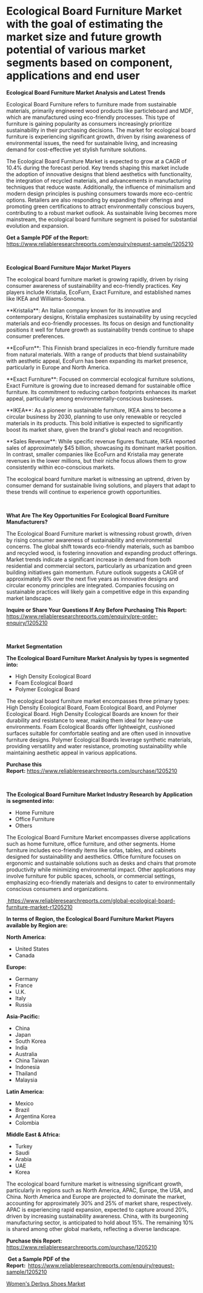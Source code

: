 <p><h1>Ecological Board Furniture Market with the goal of estimating the market size and future growth potential of various market segments based on component, applications and end user</h1></p><p><strong>Ecological Board Furniture Market Analysis and Latest Trends</strong></p>
<p><p>Ecological Board Furniture refers to furniture made from sustainable materials, primarily engineered wood products like particleboard and MDF, which are manufactured using eco-friendly processes. This type of furniture is gaining popularity as consumers increasingly prioritize sustainability in their purchasing decisions. The market for ecological board furniture is experiencing significant growth, driven by rising awareness of environmental issues, the need for sustainable living, and increasing demand for cost-effective yet stylish furniture solutions.</p><p>The Ecological Board Furniture Market is expected to grow at a CAGR of 10.4% during the forecast period. Key trends shaping this market include the adoption of innovative designs that blend aesthetics with functionality, the integration of recycled materials, and advancements in manufacturing techniques that reduce waste. Additionally, the influence of minimalism and modern design principles is pushing consumers towards more eco-centric options. Retailers are also responding by expanding their offerings and promoting green certifications to attract environmentally conscious buyers, contributing to a robust market outlook. As sustainable living becomes more mainstream, the ecological board furniture segment is poised for substantial evolution and expansion.</p></p>
<p><strong>Get a Sample PDF of the Report:&nbsp;</strong> <a href="https://www.reliableresearchreports.com/enquiry/request-sample/1205210?utm_campaign=3319&utm_medium=2&utm_source=Github&utm_content=ia&utm_term=05042025&utm_id=ecological-board-furniture">https://www.reliableresearchreports.com/enquiry/request-sample/1205210</a></p>
<p>&nbsp;</p>
<p><strong>Ecological Board Furniture Major Market Players</strong></p>
<p><p>The ecological board furniture market is growing rapidly, driven by rising consumer awareness of sustainability and eco-friendly practices. Key players include Kristalia, EcoFurn, Exact Furniture, and established names like IKEA and Williams-Sonoma. </p><p>**Kristalia**: An Italian company known for its innovative and contemporary designs, Kristalia emphasizes sustainability by using recycled materials and eco-friendly processes. Its focus on design and functionality positions it well for future growth as sustainability trends continue to shape consumer preferences.</p><p>**EcoFurn**: This Finnish brand specializes in eco-friendly furniture made from natural materials. With a range of products that blend sustainability with aesthetic appeal, EcoFurn has been expanding its market presence, particularly in Europe and North America. </p><p>**Exact Furniture**: Focused on commercial ecological furniture solutions, Exact Furniture is growing due to increased demand for sustainable office furniture. Its commitment to reducing carbon footprints enhances its market appeal, particularly among environmentally-conscious businesses.</p><p>**IKEA**: As a pioneer in sustainable furniture, IKEA aims to become a circular business by 2030, planning to use only renewable or recycled materials in its products. This bold initiative is expected to significantly boost its market share, given the brand's global reach and recognition.</p><p>**Sales Revenue**: While specific revenue figures fluctuate, IKEA reported sales of approximately $45 billion, showcasing its dominant market position. In contrast, smaller companies like EcoFurn and Kristalia may generate revenues in the lower millions, but their niche focus allows them to grow consistently within eco-conscious markets.</p><p>The ecological board furniture market is witnessing an uptrend, driven by consumer demand for sustainable living solutions, and players that adapt to these trends will continue to experience growth opportunities.</p></p>
<p>&nbsp;</p>
<p><strong>What Are The Key Opportunities For Ecological Board Furniture Manufacturers?</strong></p>
<p><p>The Ecological Board Furniture market is witnessing robust growth, driven by rising consumer awareness of sustainability and environmental concerns. The global shift towards eco-friendly materials, such as bamboo and recycled wood, is fostering innovation and expanding product offerings. Market trends indicate a significant increase in demand from both residential and commercial sectors, particularly as urbanization and green building initiatives gain momentum. Future outlook suggests a CAGR of approximately 8% over the next five years as innovative designs and circular economy principles are integrated. Companies focusing on sustainable practices will likely gain a competitive edge in this expanding market landscape.</p></p>
<p><strong>Inquire or Share Your Questions If Any Before Purchasing This Report:</strong> <a href="https://www.reliableresearchreports.com/enquiry/pre-order-enquiry/1205210?utm_campaign=3319&utm_medium=2&utm_source=Github&utm_content=ia&utm_term=05042025&utm_id=ecological-board-furniture">https://www.reliableresearchreports.com/enquiry/pre-order-enquiry/1205210</a></p>
<p>&nbsp;</p>
<p><strong>Market Segmentation</strong></p>
<p><strong>The Ecological Board Furniture Market Analysis by types is segmented into:</strong></p>
<p><ul><li>High Density Ecological Board</li><li>Foam Ecological Board</li><li>Polymer Ecological Board</li></ul></p>
<p><p>The ecological board furniture market encompasses three primary types: High Density Ecological Board, Foam Ecological Board, and Polymer Ecological Board. High Density Ecological Boards are known for their durability and resistance to wear, making them ideal for heavy-use environments. Foam Ecological Boards offer lightweight, cushioned surfaces suitable for comfortable seating and are often used in innovative furniture designs. Polymer Ecological Boards leverage synthetic materials, providing versatility and water resistance, promoting sustainability while maintaining aesthetic appeal in various applications.</p></p>
<p><strong>Purchase this Report:&nbsp;</strong><a href="https://www.reliableresearchreports.com/purchase/1205210?utm_campaign=3319&utm_medium=2&utm_source=Github&utm_content=ia&utm_term=05042025&utm_id=ecological-board-furniture">https://www.reliableresearchreports.com/purchase/1205210</a></p>
<p>&nbsp;</p>
<p><strong>The Ecological Board Furniture Market Industry Research by Application is segmented into:</strong></p>
<p><ul><li>Home Furniture</li><li>Office Furniture</li><li>Others</li></ul></p>
<p><p>The Ecological Board Furniture Market encompasses diverse applications such as home furniture, office furniture, and other segments. Home furniture includes eco-friendly items like sofas, tables, and cabinets designed for sustainability and aesthetics. Office furniture focuses on ergonomic and sustainable solutions such as desks and chairs that promote productivity while minimizing environmental impact. Other applications may involve furniture for public spaces, schools, or commercial settings, emphasizing eco-friendly materials and designs to cater to environmentally conscious consumers and organizations.</p></p>
<p><a href="https://www.reliableresearchreports.com/global-ecological-board-furniture-market-r1205210?utm_campaign=3319&utm_medium=2&utm_source=Github&utm_content=ia&utm_term=05042025&utm_id=ecological-board-furniture">&nbsp;https://www.reliableresearchreports.com/global-ecological-board-furniture-market-r1205210</a></p>
<p><strong>In terms of Region, the Ecological Board Furniture Market Players available by Region are:</strong></p>
<p>
    <p> <strong> North America: </strong>
        <ul>
            <li>United States</li>
            <li>Canada</li>
        </ul>
        </p> 
    <p> <strong> Europe: </strong>
        <ul>
            <li>Germany</li>
            <li>France</li>
            <li>U.K.</li>
            <li>Italy</li>
            <li>Russia</li>
        </ul>
        </p> 
    <p> <strong> Asia-Pacific: </strong>
        <ul>
            <li>China</li>
            <li>Japan</li>
            <li>South Korea</li>
            <li>India</li>
            <li>Australia</li>
            <li>China Taiwan</li>
            <li>Indonesia</li>
            <li>Thailand</li>
            <li>Malaysia</li>
        </ul>
        </p> 
    <p> <strong> Latin America: </strong>
        <ul>
            <li>Mexico</li>
            <li>Brazil</li>
            <li>Argentina Korea</li>
            <li>Colombia</li>
        </ul>
        </p> 
    <p> <strong> Middle East & Africa: </strong>
        <ul>
            <li>Turkey</li>
            <li>Saudi</li>
            <li>Arabia</li>
            <li>UAE</li>
            <li>Korea</li>
        </ul>
    </p>
    </p>
<p><p>The ecological board furniture market is witnessing significant growth, particularly in regions such as North America, APAC, Europe, the USA, and China. North America and Europe are projected to dominate the market, accounting for approximately 30% and 25% of market share, respectively. APAC is experiencing rapid expansion, expected to capture around 20%, driven by increasing sustainability awareness. China, with its burgeoning manufacturing sector, is anticipated to hold about 15%. The remaining 10% is shared among other global markets, reflecting a diverse landscape.</p></p>
<p><strong>Purchase this Report: </strong><a href="https://www.reliableresearchreports.com/purchase/1205210?utm_campaign=3319&utm_medium=2&utm_source=Github&utm_content=ia&utm_term=05042025&utm_id=ecological-board-furniture">https://www.reliableresearchreports.com/purchase/1205210</a></p>
<p>&nbsp;<strong>Get a Sample PDF of the Report:&nbsp;&nbsp;</strong><a href="https://www.reliableresearchreports.com/enquiry/request-sample/1205210?utm_campaign=3319&utm_medium=2&utm_source=Github&utm_content=ia&utm_term=05042025&utm_id=ecological-board-furniture">https://www.reliableresearchreports.com/enquiry/request-sample/1205210</a></p>
<p><strong></strong></p>
<p><p><a href="https://github.com/abidomamen/Market-Research-Report-List-1/blob/main/womens-derbys-shoes-market.md?utm_campaign=3319&utm_medium=2&utm_source=Github&utm_content=ia&utm_term=05042025&utm_id=ecological-board-furniture">Women's Derbys Shoes Market</a></p></p>
